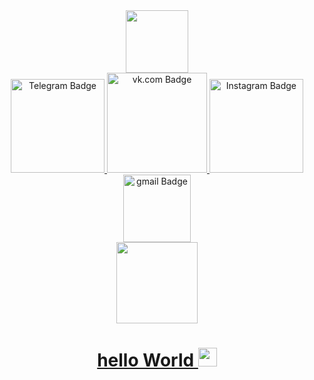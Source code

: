 <div id="header" align="center">
 <a href="https://github.com/theNorth97">
  <img src="https://media.giphy.com/media/bGgsc5mWoryfgKBx1u/giphy.gif" width="100"/>
</div>

<div id="badges" align="center">
 <a href="https://t.me/thenorth97">
<img src="https://img.shields.io/badge/Telegram-white?logo=telegram&logoColor=&style=plastyk&style=plastyk" alt="Telegram Badge" width="150"/>
 <a href="https://vk.com/thenorth97">
  <img src="https://img.shields.io/badge/%D0%92%D0%BA%D0%BE%D0%BD%D1%82%D0%B0%D0%BA%D1%82%D0%B5-blue?logo=VK&logoColor=white&style=plastyk" alt="vk.com Badge" width="160"/>
<a href="https://www.instagram.com/_thenorth97/">
  <img src="https://img.shields.io/badge/instagram-pink?logo=instagram&logoColor=&style=plastyk" alt="Instagram Badge" width="150"/>
<a href="https://mail.google.com/mail/u/0/?pli=1#inbox?compose=DmwnWsCRjpVtqdsQRCBfjNXdGjhhcMNcPBZjNthHdwtbLdXvCcLWhkmHdkwJBMlRGlWLmqWMDtRl">
  <img src="https://img.shields.io/badge/gmail-white?logo=gmail&logoColor=&style=plastyk" alt="gmail Badge" width="108"/>
</div>

<div id="badges" align="center">
 <a href="https://github.com/theNorth97">
<img src="https://komarev.com/ghpvc/?username=theNorth97&style=plastik&color=blue" alt="" width="130"/>
<h1>
  hello World
  <img src="https://media.giphy.com/media/hvRJCLFzcasrR4ia7z/giphy.gif" width="30px"/>
</h1>
</div>

